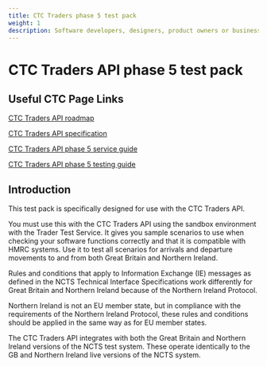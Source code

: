 ```yaml
---
title: CTC Traders phase 5 test pack
weight: 1
description: Software developers, designers, product owners or business analysts. Integrate your software with Common Transit Convention Traders API.
---
```


# CTC Traders API phase 5 test pack

## Useful CTC Page Links
[CTC Traders API roadmap](/roadmaps/common-transit-convention-traders-roadmap/#phase-5)

[CTC Traders API specification](/api-documentation/docs/api/service/common-transit-convention-traders/2.0)

[CTC Traders API phase 5 service guide](/guides/ctc-traders-phase5-service-guide/)

[CTC Traders API phase 5 testing guide](/guides/ctc-traders-phase5-testing-guide/)

## Introduction

This test pack is specifically designed for use with the CTC Traders API.

You must use this with the CTC Traders API using the sandbox environment with the Trader Test Service. It gives you sample scenarios to use when checking your software functions correctly and that it is compatible with HMRC systems. Use it to test all scenarios for arrivals and departure movements to and from both Great Britain and Northern Ireland.

Rules and conditions that apply to Information Exchange (IE) messages as defined in the NCTS Technical Interface Specifications work differently for Great Britain and Northern Ireland because of the Northern Ireland Protocol.

Northern Ireland is not an EU member state, but in compliance with the requirements of the Northern Ireland Protocol, these rules and conditions should be applied in the same way as for EU member states.

The CTC Traders API integrates with both the Great Britain and Northern Ireland versions of the NCTS test system. These operate identically to the GB and Northern Ireland live versions of the NCTS system.

